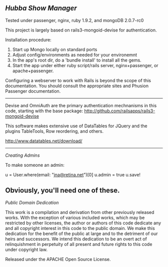 *Hubba Show Manager*
------------------------
Tested under passenger, nginx, ruby 1.9.2, and mongoDB 2.0.7-rc0

This project is largely based on rails3-mongoid-devise for authentication.

Installation procedure:

1. Start up Mongo locally on standard ports
2. Adjust config/environments as needed for your environemnt
3. In the app's root dir, do a 'bundle install' to install all the gems. 
4. Start the app under either ruby script/rails server, nginx+passenger, or apache+passenger.

Configuring a webserver to work with Rails is beyond the scope of this
documentation. You should consult the appropriate sites and Phusion
Passenger documentation.

________________________________________________________________________________________________

Devise and OmniAuth are the primary authentication mechnanisms in this
code, starting with the base package:
http://github.com/railsapps/rails3-mongoid-devise

This software makes extensive use of DataTables for JQuery and the
plugins TableTools, Row reordering, and others.

http://www.datatables.net/download/
________________________________________________________________________________________________

*Creating Admins*

To make someone an admin:

u = User.where(email: "jna@retina.net")[0]
u.admin = true
u.save!

Obviously, you'll need one of these.
------------------------------------------------------------

*Public Domain Dedication*

This work is a compilation and derivation from other previously
released works. With the exception of various included works, which
may be restricted by other licenses, the author or authors of this
code dedicate any and all copyright interest in this code to the
public domain. We make this dedication for the benefit of the public
at large and to the detriment of our heirs and successors. We intend
this dedication to be an overt act of relinquishment in perpetuity of
all present and future rights to this code under copyright law.

Released under the APACHE Open Source License.

